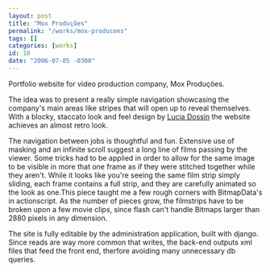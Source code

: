 ```yaml
---
layout: post
title: "Mox Produções"
permalink: "/works/mox-producoes"
tags: []
categories: [works]
id: 10
date: "2006-07-05 -0300"
---
```

Portfolio website for video production company, Mox Produções.

The idea was to present a really simple navigation showcasing the company's main areas like stripes that will open up to reveal themselves. With a blocky, staccato look and feel design by [Lucia Dossin](http://www.fiveblackcats.com) the website achieves an almost retro look.

The navigation between jobs is thoughtful and fun. Extensive use of masking and an infinite scroll suggest a long line of films passing by the viewer. Some tricks had to be applied in order to allow for the same image to be visible in more that one frame as if they were stitched together while they aren't. While it looks like you're seeing the same film strip simply sliding, each frame contains a full strip, and they are carefully animated so the look as one.This piece taught me a few rough corners with BitmapData's in actionscript. As the number of pieces grow, the filmstrips have to be broken upon a few movie clips, since flash can't handle Bitmaps larger than 2880 pixels in any dimension.

The site is fully editable by the administration application, built with django. Since reads are way more common that writes, the back-end outputs xml files that feed the front end, therfore avoiding many unnecessary db queries. 